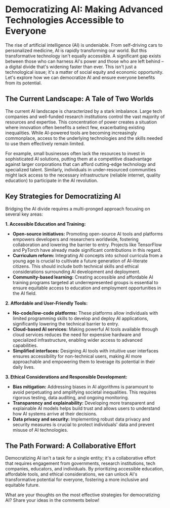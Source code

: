 # Democratizing AI: Making Advanced Technologies Accessible to Everyone

The rise of artificial intelligence (AI) is undeniable.  From self-driving cars to personalized medicine, AI is rapidly transforming our world. But this transformative technology isn't equally accessible.  A significant gap exists between those who can harness AI's power and those who are left behind – a digital divide that's widening faster than ever.  This isn't just a technological issue; it's a matter of social equity and economic opportunity.  Let's explore how we can democratize AI and ensure everyone benefits from its potential.


## The Current Landscape: A Tale of Two Worlds

The current AI landscape is characterized by a stark imbalance.  Large tech companies and well-funded research institutions control the vast majority of resources and expertise.  This concentration of power creates a situation where innovation often benefits a select few, exacerbating existing inequalities.  While AI-powered tools are becoming increasingly commonplace, access to the underlying technologies and the skills needed to use them effectively remain limited.

For example, small businesses often lack the resources to invest in sophisticated AI solutions, putting them at a competitive disadvantage against larger corporations that can afford cutting-edge technology and specialized talent. Similarly, individuals in under-resourced communities might lack access to the necessary infrastructure (reliable internet, quality education) to participate in the AI revolution.


## Key Strategies for Democratizing AI

Bridging the AI divide requires a multi-pronged approach focusing on several key areas:

**1. Accessible Education and Training:**

* **Open-source initiatives:** Promoting open-source AI tools and platforms empowers developers and researchers worldwide, fostering collaboration and lowering the barrier to entry.  Projects like TensorFlow and PyTorch have already made significant contributions in this regard.
* **Curriculum reform:** Integrating AI concepts into school curricula from a young age is crucial to cultivate a future generation of AI-literate citizens. This should include both technical skills and ethical considerations surrounding AI development and deployment.
* **Community-based learning:** Creating accessible and affordable AI training programs targeted at underrepresented groups is essential to ensure equitable access to education and employment opportunities in the AI field.


**2. Affordable and User-Friendly Tools:**

* **No-code/low-code platforms:** These platforms allow individuals with limited programming skills to develop and deploy AI applications, significantly lowering the technical barrier to entry.
* **Cloud-based AI services:**  Making powerful AI tools available through cloud services reduces the need for expensive hardware and specialized infrastructure, enabling wider access to advanced capabilities.
* **Simplified interfaces:** Designing AI tools with intuitive user interfaces ensures accessibility for non-technical users, making AI more approachable and empowering them to leverage its potential in their daily lives.


**3. Ethical Considerations and Responsible Development:**

* **Bias mitigation:**  Addressing biases in AI algorithms is paramount to avoid perpetuating and amplifying societal inequalities.  This requires rigorous testing, data auditing, and ongoing monitoring.
* **Transparency and explainability:**  Developing more transparent and explainable AI models helps build trust and allows users to understand how AI systems arrive at their decisions.
* **Data privacy and security:**  Implementing robust data privacy and security measures is crucial to protect individuals' data and prevent misuse of AI technologies.


## The Path Forward:  A Collaborative Effort

Democratizing AI isn't a task for a single entity; it's a collaborative effort that requires engagement from governments, research institutions, tech companies, educators, and individuals.  By prioritizing accessible education, affordable tools, and ethical considerations, we can unlock AI's transformative potential for everyone, fostering a more inclusive and equitable future.


What are your thoughts on the most effective strategies for democratizing AI?  Share your ideas in the comments below!
